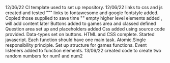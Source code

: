 12/06/22 CI template used to set up repository. 
12/06/22 links to css and js created and tested
""" links to fontawesome and google fontstyle added. Copied those supplied to save time
"" empty higher level elements added , will add content later
Buttons added to games area and classed defined
Question area set up and placeholders added
Css added using source code provided. Data-types set on buttons.
HTML and CSS complete. Started javascript. Each function should have one main task. Atomic.Single responsibility principle. 
Set up structure for games functions. 
Event listeners added to function elements. 
13/06/22 created code to create two random numbers for num1 and num2
